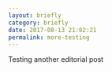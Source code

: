 ```yaml
---
layout: briefly
category: briefly
date: 2017-08-13 21:02:21
permalink: more-testing
---
```


Testing another editorial post 